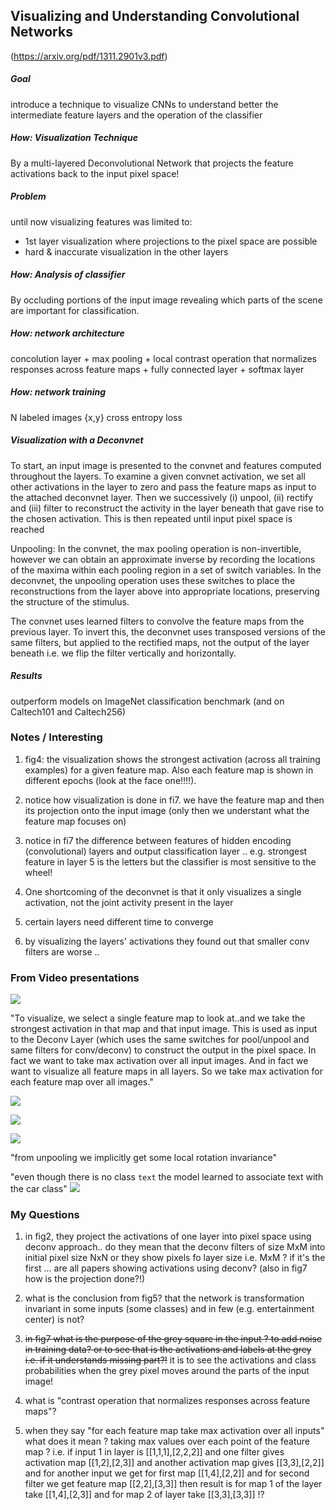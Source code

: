 Visualizing and Understanding Convolutional Networks
---
(https://arxiv.org/pdf/1311.2901v3.pdf)


##### Goal
introduce a technique to visualize CNNs to understand better the intermediate feature layers and the operation of the classifier

##### How: Visualization Technique
By a multi-layered Deconvolutional Network that projects the feature activations back to the input pixel space!

##### Problem
until now visualizing features was limited to:
- 1st layer visualization where projections to the pixel space are possible
- hard & inaccurate visualization in the other layers

##### How: Analysis of classifier
By occluding portions of the input image revealing which parts of the scene are important for classification.

##### How: network architecture
concolution layer + max pooling + local contrast operation that normalizes responses across feature maps + fully connected layer + softmax layer

##### How: network training
N labeled images {x,y}
cross entropy loss

##### Visualization with a **Deconvnet**
To start, an input image is presented to the convnet and features computed throughout the layers. To examine a given convnet activation, we set all other activations in the layer to zero and pass the feature maps as input to the attached deconvnet layer.
Then we successively (i) unpool, (ii) rectify and (iii) filter to reconstruct
the activity in the layer beneath that gave rise to the chosen activation. This is then repeated until input pixel space is reached

Unpooling: In the convnet, the max pooling operation is non-invertible, however we can obtain an approximate inverse by recording the locations of the maxima within each pooling region in a set of switch variables. In the deconvnet, the unpooling operation uses these switches to place the reconstructions from the layer above into appropriate locations, preserving the structure of the stimulus.

The convnet uses learned filters to convolve the feature maps from the previous layer. To invert this, the deconvnet uses transposed versions of the same filters, but applied to the rectified maps, not the output of the layer beneath i.e. we flip the filter vertically and horizontally.

##### Results
outperform models on ImageNet classification benchmark (and on Caltech101 and Caltech256)

### Notes / Interesting
1. fig4: the visualization shows the strongest activation (across all training examples) for a given feature map. Also each feature map is shown in different epochs (look at the face one!!!!).

2. notice how visualization is done in fi7. we have the feature map and then its projection onto the input image (only then we understant what the feature map focuses on)

3. notice in fi7 the difference between features of hidden encoding (convolutional) layers and output classification layer .. e.g. strongest feature in layer 5 is the letters but the classifier is most sensitive to the wheel!

4. One shortcoming of the deconvnet is that it only visualizes a single activation, not the joint activity present in the layer

5. certain layers need different time to converge

6. by visualizing the layers' activations they found out that smaller conv filters are worse ..

### From Video presentations

![](../figures/deconv1.png)

"To visualize, we select a single feature map to look at..and we take the strongest activation in that map and that input image.
 This is used as input to the Deconv Layer (which uses the same switches for pool/unpool and same filters for conv/deconv) to construct the output in the pixel space. In fact we want to take max activation over all input images. And in fact we want to visualize all feature maps in all layers. So we take max activation for each feature map over all images."

 ![](../figures/deconv2.png)
 
 ![](../figures/deconv4.png)

 ![](../figures/deconv3.png)

"from unpooling we implicitly get some local rotation invariance"

"even though there is no class `text` the model learned to associate text with the car class"
![](../figures/deconv5.png)
 
### My Questions
1. in fig2, they project the activations of one layer into pixel space using deconv approach.. do they mean that the deconv filters of size MxM into initial pixel size NxN or they show pixels fo layer size i.e. MxM ? if it's the first ... are all papers showing activations using deconv? (also in fig7 how is the projection done?!)

2. what is the conclusion from fig5? that the network is transformation invariant in some inputs (some classes) and in few (e.g. entertainment center) is not?

3. ~~in fig7 what is the purpose of the grey square in the input ? to add noise in training data? or to see that is the activations and labels at the grey i.e. if it understands missing part?!~~ it is to see the activations and class probabilities when the grey pixel moves around the parts of the input image!

4. what is "contrast operation that normalizes responses across feature maps"?

5. when they say "for each feature map take max activation over all inputs" what does it mean ? taking max values over each point of the feature map ? i.e. if 
   input 1 in layer is 
   [[1,1,1],[2,2,2]] and one filter gives activation map 
   [[1,2],[2,3]] and another activation map gives 
   [[3,3],[2,2]] and for another input we get for first map
   [[1,4],[2,2]] and for second filter we get feature map 
   [[2,2],[3,3]] then result is for map 1 of the layer take [[1,4],[2,3]] and for map 2 of layer take [[3,3],[3,3]] !?
